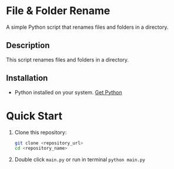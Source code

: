 # File & Folder Rename

A simple Python script that renames files and folders in a directory.

## Description

This script renames files and folders in a directory.

## Installation

- Python installed on your system. [Get Python](https://www.python.org/downloads/)

# Quick Start

1. Clone this repository:

   ```bash
   git clone <repository_url>
   cd <repository_name>
   ```

2. Double click `main.py` or run in terminal `python main.py`
